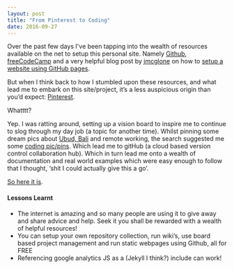 ```yaml
---
layout: post
title: "From Pinterest to Coding"
date: 2016-09-27
---
```

<p>Over the past few days I've been tapping into the wealth of resources available on the net to setup this personal site. Namely <a href="https://github.com/">Github</a>, <a href="https://freecodecamp.com">freeCodeCamp</a> and a very helpful blog post by
    <a href="http://jmcglone.com/">jmcglone</a> on how to <a href="http://jmcglone.com/guides/github-pages/">setup a website using GitHub pages</a>.</p>

<p>But when I think back to how I stumbled upon these resources, and what lead me to embark on this site/project, it’s a less auspicious origin than you’d expect: <a href="https://au.pinterest.com/ninavdk99/"> Pinterest</a>.</p>

<p>Whatttt?</p>

<p>Yep. I was ratting around, setting up a vision board to inspire me to continue to slog through my day job (a topic for another time). Whilst pinning some dream pics about <a href="https://au.pinterest.com/ninavdk99/bali/">Ubud, Bali</a> and remote working, the search suggested me some <a href="https://au.pinterest.com/ninavdk99/code/">coding pic/pins</a>. Which lead me to gitHub (a cloud based version control collaboration hub). Which in turn lead me onto a wealth of documentation and real world examples which were easy enough to follow that I thought, ‘shit I could actually give this a go’.</p>

<p><a href="https://ninavdk.github.io">So here it is</a>.</p>


#### Lessons Learnt
- The internet is amazing and so many people are using it to give away and share advice and help. Seek it you shall be rewarded with a wealth of helpful resources!
- You can setup your own repository collection, run wiki’s, use board based project management and run static webpages using Github, all for FREE
- Referencing google analytics JS as a (Jekyll I think?) include can work!
